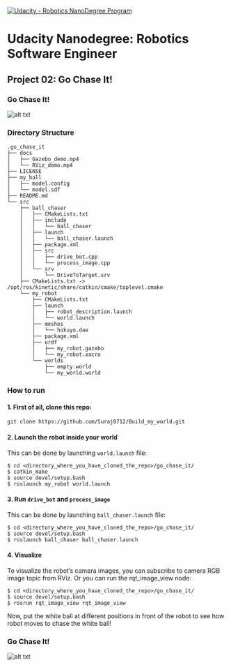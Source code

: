 [![Udacity - Robotics NanoDegree Program](https://s3-us-west-1.amazonaws.com/udacity-robotics/Extra+Images/RoboND_flag.png)](https://www.udacity.com/robotics)

# Udacity Nanodegree: Robotics Software Engineer

## Project 02: Go Chase It!

### Go Chase It!
![alt txt](docs/docs/Gazebo_demo.png)

### Directory Structure
```
.go_chase_it
├── docs
│   ├── Gazebo_demo.mp4
│   └── RViz_demo.mp4
├── LICENSE
├── my_ball
│   ├── model.config
│   └── model.sdf
├── README.md
└── src
    ├── ball_chaser
    │   ├── CMakeLists.txt
    │   ├── include
    │   │   └── ball_chaser
    │   ├── launch
    │   │   └── ball_chaser.launch
    │   ├── package.xml
    │   ├── src
    │   │   ├── drive_bot.cpp
    │   │   └── process_image.cpp
    │   └── srv
    │       └── DriveToTarget.srv
    ├── CMakeLists.txt -> /opt/ros/kinetic/share/catkin/cmake/toplevel.cmake
    └── my_robot
        ├── CMakeLists.txt
        ├── launch
        │   ├── robot_description.launch
        │   └── world.launch
        ├── meshes
        │   └── hokuyo.dae
        ├── package.xml
        ├── urdf
        │   ├── my_robot.gazebo
        │   └── my_robot.xacro
        └── worlds
            ├── empty.world
            └── my_world.world
```

### How to run

#### 1. First of all, clone this repo:
```
git clone https://github.com/Suraj0712/Build_my_world.git
```

#### 2. Launch the robot inside your world
This can be done by launching ```world.launch``` file:
```
$ cd <directory_where_you_have_cloned_the_repo>/go_chase_it/
$ catkin_make
$ source devel/setup.bash
$ roslaunch my_robot world.launch
```

#### 3. Run ``` drive_bot ``` and ``` process_image ```
This can be done by launching ```ball_chaser.launch``` file:
```
$ cd <directory_where_you_have_cloned_the_repo>/go_chase_it/
$ source devel/setup.bash
$ roslaunch ball_chaser ball_chaser.launch
```

#### 4. Visualize
To visualize the robot’s camera images, you can subscribe to camera RGB image topic from RViz. Or you can run the rqt_image_view node:
```
$ cd <directory_where_you_have_cloned_the_repo>/go_chase_it/
$ source devel/setup.bash
$ rosrun rqt_image_view rqt_image_view
```

Now, put the white ball at different positions in front of the robot to see how robot moves to chase the white ball!

### Go Chase It!
![alt txt](docs/docs/RViz_demo.png)

